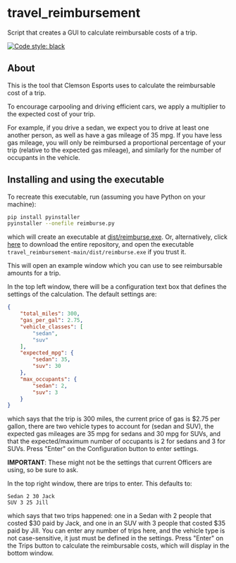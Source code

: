# travel_reimbursement
Script that creates a GUI to calculate reimbursable costs of a trip.

[![Code style: black](https://img.shields.io/badge/code%20style-black-000000.svg)](https://github.com/psf/black)

## About

This is the tool that Clemson Esports uses to calculate the reimbursable cost of a trip.

To encourage carpooling and driving efficient cars, we apply a multiplier to the expected cost of your trip.

For example, if you drive a sedan, we expect you to drive at least one another person, as well as have a gas mileage of 35 mpg. If you have less gas mileage, you will only be reimbursed a proportional percentage of your trip (relative to the expected gas mileage), and similarly for the number of occupants in the vehicle.

## Installing and using the executable

To recreate this executable, run (assuming you have Python on your machine):

```bash
pip install pyinstaller
pyinstaller --onefile reimburse.py
```

which will create an executable at [dist/reimburse.exe](https://github.com/Clemson-Esports/travel_reimbursement/blob/main/dist/reimburse.exe). Or, alternatively, click [here](https://github.com/Clemson-Esports/travel_reimbursement/archive/refs/heads/main.zip) to download the entire repository, and open the executable `travel_reimbursement-main/dist/reimburse.exe` if you trust it.

This will open an example window which you can use to see reimbursable amounts for a trip.

In the top left window, there will be a configuration text box that defines the settings of the calculation. The default settings are:

```json
{
    "total_miles": 300,
    "gas_per_gal": 2.75,
    "vehicle_classes": [
        "sedan",
        "suv"
    ],
    "expected_mpg": {
        "sedan": 35,
        "suv": 30
    },
    "max_occupants": {
        "sedan": 2,
        "suv": 3
    }
}
```

which says that the trip is 300 miles, the current price of gas is $2.75 per gallon, there are two vehicle types to account for (sedan and SUV), the expected gas mileages are 35 mpg for sedans and 30 mpg for SUVs, and that the expected/maximum number of occupants is 2 for sedans and 3 for SUVs. Press "Enter" on the Configuration button to enter settings.

**IMPORTANT**: These might not be the settings that current Officers are using, so be sure to ask.

In the top right window, there are trips to enter. This defaults to:

```
Sedan 2 30 Jack
SUV 3 25 Jill
```

which says that two trips happened: one in a Sedan with 2 people that costed $30 paid by Jack, and one in an SUV with 3 people that costed $35 paid by Jill. You can enter any number of trips here, and the vehicle type is not case-sensitive, it just must be defined in the settings. Press "Enter" on the Trips button to calculate the reimbursable costs, which will display in the bottom window.
